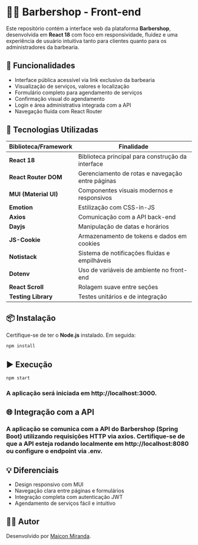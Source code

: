 # 💇‍♂️ Barbershop - Front-end

Este repositório contém a interface web da plataforma **Barbershop**, desenvolvida em **React 18** com foco em responsividade, fluidez e uma experiência de usuário intuitiva tanto para clientes quanto para os administradores da barbearia.

## 🚀 Funcionalidades

- Interface pública acessível via link exclusivo da barbearia
- Visualização de serviços, valores e localização
- Formulário completo para agendamento de serviços
- Confirmação visual do agendamento
- Login e área administrativa integrada com a API
- Navegação fluída com React Router

## 🧰 Tecnologias Utilizadas

| Biblioteca/Framework  | Finalidade                                        |
| --------------------- | ------------------------------------------------- |
| **React 18**          | Biblioteca principal para construção da interface |
| **React Router DOM**  | Gerenciamento de rotas e navegação entre páginas  |
| **MUI (Material UI)** | Componentes visuais modernos e responsivos        |
| **Emotion**           | Estilização com CSS-in-JS                         |
| **Axios**             | Comunicação com a API back-end                    |
| **Dayjs**             | Manipulação de datas e horários                   |
| **JS-Cookie**         | Armazenamento de tokens e dados em cookies        |
| **Notistack**         | Sistema de notificações fluídas e empilháveis     |
| **Dotenv**            | Uso de variáveis de ambiente no front-end         |
| **React Scroll**      | Rolagem suave entre seções                        |
| **Testing Library**   | Testes unitários e de integração                  |

## 📦 Instalação

Certifique-se de ter o **Node.js** instalado. Em seguida:

```bash
npm install
```

## ▶️ Execução

```bash
npm start
```

### A aplicação será iniciada em http://localhost:3000.

## 🌐 Integração com a API

### A aplicação se comunica com a API do Barbershop (Spring Boot) utilizando requisições HTTP via axios. Certifique-se de que a API esteja rodando localmente em http://localhost:8080 ou configure o endpoint via .env.

## 💡 Diferenciais

- Design responsivo com MUI
- Navegação clara entre páginas e formulários
- Integração completa com autenticação JWT
- Agendamento de serviços fácil e intuitivo

## 🙋‍♂️ Autor

Desenvolvido por [Maicon Miranda](https://github.com/M4ic0n-Mir4nda).
